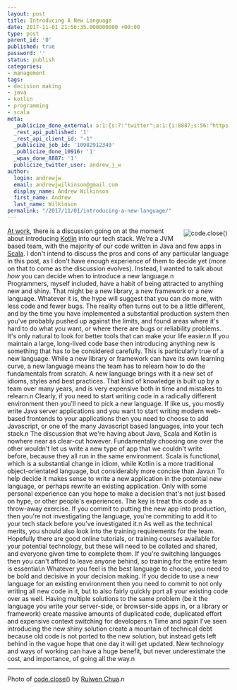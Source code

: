```yaml
---
layout: post
title: Introducing A New Language
date: 2017-11-01 21:56:35.000000000 +00:00
type: post
parent_id: '0'
published: true
password: ''
status: publish
categories:
- management
tags:
- decision making
- java
- kotlin
- programming
- scala
meta:
  _publicize_done_external: a:1:{s:7:"twitter";a:1:{i:8887;s:56:"https://twitter.com/andrew_j_w/status/925844084757065730";}}
  _rest_api_published: '1'
  _rest_api_client_id: "-1"
  _publicize_job_id: '10982912340'
  _publicize_done_10916: '1'
  _wpas_done_8887: '1'
  publicize_twitter_user: andrew_j_w
author:
  login: andrewjw
  email: andrewjwilkinson@gmail.com
  display_name: Andrew Wilkinson
  first_name: Andrew
  last_name: Wilkinson
permalink: "/2017/11/01/introducing-a-new-language/"
---
```

<a href="https://www.flickr.com/photos/ruiwen/3260095534/"><img style="float:right;margin:5px;" src="{{ site.baseurl }}/assets/3260095534_d1f216fb8a_q.jpg" alt="code.close()" /></a><a href="https://ocadotechnology.com/">At work</a>, there is a discussion going on at the moment about introducing <a href="https://kotlinlang.org/">Kotlin</a> into our tech stack. We're a JVM based team, with the majority of our code written in Java and few apps in <a href="https://www.scala-lang.org/">Scala</a>. I don't intend to discuss the pros and cons of any particular language in this post, as I don't have enough experience of them to decide yet (more on that to come as the discussion evolves). Instead, I wanted to talk about <em>how</em> you can decide when to introduce a new language.n
Programmers, myself included, have a habit of being attracted to anything new and shiny. That might be a new library, a new framework or a new language. Whatever it is, the hype will suggest that you can do more, with less code and fewer bugs. The reality often turns out to be a little different, and by the time you have implemented a substantial production system then you've probably pushed up against the limits, and found areas where it's hard to do what you want, or where there are bugs or reliability problems. It's only natural to look for better tools that can make your life easier.n
If you maintain a large, long-lived code base then introducing anything new is something that has to be considered carefully. This is particularly true of a new language. While a new library or framework can have its own learning curve, a new language means the team has to relearn how to do the fundamentals from scratch. A new language brings with it a new set of idioms, styles and best practices. That kind of knowledge is built up by a team over many years, and is very expensive both in time and mistakes to relearn.n
Clearly, if you need to start writing code in a radically different environment then you'll need to pick a new language. If like us, you mostly write Java server applications and you want to start writing modern web-based frontends to your applications then you need to choose to add Javascript, or one of the many Javascript based languages, into your tech stack.n
The discussion that we're having about Java, Scala and Kotlin is nowhere near as clear-cut however. Fundamentally choosing one over the other wouldn't let us write a new type of app that we couldn't write before, because they all run in the same environment. Scala is functional, which is a substantial change in idiom, while Kotlin is a more traditional object-orientated language, but considerably more concise than Java.n
To help decide it makes sense to write a new application in the potential new language, or perhaps rewrite an existing application. Only with some personal experience can you hope to make a decision that's not just based on hype, or other people's experiences. The key is treat this code as a throw-away exercise. If you commit to putting the new app into production, then you're not investigating the language, you're commiting to add it to your tech stack before you've investigated it.n
As well as the technical merits, you should also look into the training requirements for the team. Hopefully there are good online tutorials, or training courses available for your potential technology, but these will need to be collated and shared, and everyone given time to complete them. If you're switching languages then you can't afford to leave anyone behind, so training for the entire team is essential.n
Whatever you feel is the best language to choose, you need to be bold and decisive in your decision making. If you decide to use a new language for an existing environment then you need to commit to not only writing all new code in it, but to also fairly quickly port all your existing code over as well. Having multiple solutions to the same problem (be it the language you write your server-side, or browser-side apps in, or a library or framework) create massive amounts of duplicated code, duplicated effort and expensive context switching for developers.n
Time and again I've seen introducing the new shiny solution create a mountain of technical debt because old code is not ported to the new solution, but instead gets left behind in the vague hope that one day it will get updated. New technology and ways of working can have a huge benefit, but never underestimate the cost, and importance, of going all the way.n
<hr />
Photo of <a href="https://www.flickr.com/photos/ruiwen/3260095534/">code.close()</a> by <a href="https://www.flickr.com/photos/ruiwen/">Ruiwen Chua</a>.n
